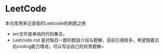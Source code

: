 # LeetCode

本仓库用来记录我的Leetcode的刷题之旅

- src文件是单纯的代码集合。
- Leetcode.md 是对每日一题的题目介绍与题解，目前引用居多，希望随着日后coding能力增进，可以写出自己的优秀题解~
